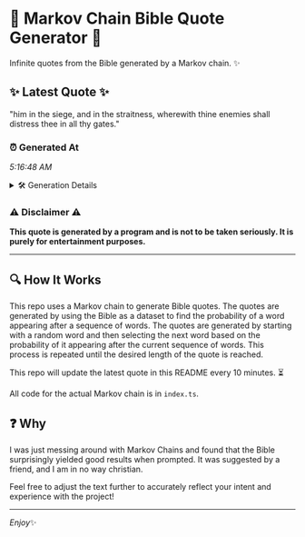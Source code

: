 # 📖 Markov Chain Bible Quote Generator 📖

Infinite quotes from the Bible generated by a Markov chain. ✨

## ✨ Latest Quote ✨
"him in the siege, and in the straitness, wherewith thine enemies shall distress thee in all thy gates."

### ⏰ Generated At
*5:16:48 AM*

<details>
    <summary>🛠️ Generation Details</summary>
    <p>
        <strong>🌱 Seed:</strong> him<br>
        <strong>🔄 Iterations:</strong> 17<br>
        <strong>📜 Context History:</strong><br>[ him ]: in<br>[ him, in ]: the<br>[ him, in, the ]: siege,<br>[ him, in, the, siege, ]: and<br>[ him, in, the, siege,, and ]: in<br>[ him, in, the, siege,, and, in ]: the<br>[ in, the, siege,, and, in, the ]: straitness,<br>[ the, siege,, and, in, the, straitness, ]: wherewith<br>[ siege,, and, in, the, straitness,, wherewith ]: thine<br>[ and, in, the, straitness,, wherewith, thine ]: enemies<br>[ in, the, straitness,, wherewith, thine, enemies ]: shall<br>[ the, straitness,, wherewith, thine, enemies, shall ]: distress<br>[ straitness,, wherewith, thine, enemies, shall, distress ]: thee<br>[ wherewith, thine, enemies, shall, distress, thee ]: in<br>[ thine, enemies, shall, distress, thee, in ]: all<br>[ enemies, shall, distress, thee, in, all ]: thy<br>[ shall, distress, thee, in, all, thy ]: gates.<br>
    </p>
</details>

### ⚠️ Disclaimer ⚠️
**This quote is generated by a program and is not to be taken seriously. It is purely for entertainment purposes.**

---

## 🔍 How It Works

This repo uses a Markov chain to generate Bible quotes. The quotes are generated by using the Bible as a dataset to find the probability of a word appearing after a sequence of words. The quotes are generated by starting with a random word and then selecting the next word based on the probability of it appearing after the current sequence of words. This process is repeated until the desired length of the quote is reached.

This repo will update the latest quote in this README every 10 minutes. ⏳

All code for the actual Markov chain is in `index.ts`.

## ❓ Why

I was just messing around with Markov Chains and found that the Bible surprisingly yielded good results when prompted. 
It was suggested by a friend, and I am in no way christian.

Feel free to adjust the text further to accurately reflect your intent and experience with the project!

---

*Enjoy*✨
